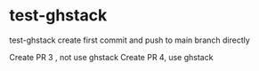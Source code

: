 # test-ghstack
test-ghstack
create first commit and push to main branch directly






Create PR 3 , not use ghstack
Create PR 4, use ghstack

